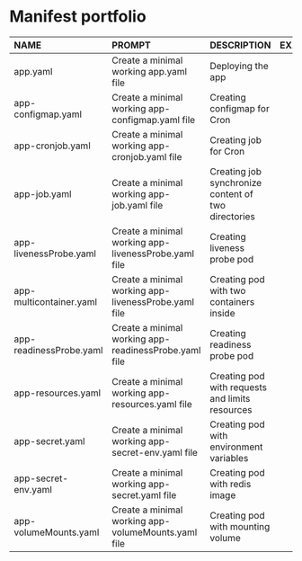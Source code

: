 # Manifest portfolio

| NAME                   | PROMPT                                                | DESCRIPTION                                         | EXAMPLE |
|:-----------------------|:------------------------------------------------------|:----------------------------------------------------|:--------|
| app.yaml               | Create a minimal working app.yaml file                | Deploying the app                                   |         |
| app-configmap.yaml     | Create a minimal working app-configmap.yaml file      | Creating configmap for Cron                         |         |
| app-cronjob.yaml       | Create a minimal working app-cronjob.yaml file        | Creating job for Cron                               |         |
| app-job.yaml           | Create a minimal working app-job.yaml file            | Creating job synchronize content of two directories |         |
| app-livenessProbe.yaml | Create a minimal working app-livenessProbe.yaml file  | Creating liveness probe pod                         |         |
| app-multicontainer.yaml| Create a minimal working app-livenessProbe.yaml file  | Creating pod with two containers inside             |         |
| app-readinessProbe.yaml| Create a minimal working app-readinessProbe.yaml file | Creating readiness probe pod                        |         |
| app-resources.yaml     | Create a minimal working app-resources.yaml file      | Creating pod with requests and limits resources     |         |
| app-secret.yaml        | Create a minimal working app-secret-env.yaml file     | Creating pod with environment variables             |         |
| app-secret-env.yaml    | Create a minimal working app-secret.yaml file         | Creating pod with redis image                       |         |
| app-volumeMounts.yaml  | Create a minimal working app-volumeMounts.yaml file   | Creating pod with mounting volume                   |         |